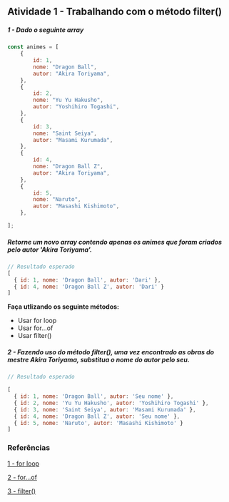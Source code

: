 ## Atividade 1 - Trabalhando com o método filter()

##### 1 - Dado o seguinte array

```javascript
const animes = [
    {
        id: 1,
        nome: "Dragon Ball",
        autor: "Akira Toriyama",
    },
    {
        id: 2,
        nome: "Yu Yu Hakusho",
        autor: "Yoshihiro Togashi",
    },
    {
        id: 3,
        nome: "Saint Seiya",
        autor: "Masami Kurumada",
    },
    {
        id: 4,
        nome: "Dragon Ball Z",
        autor: "Akira Toriyama",
    },
    {
        id: 5,
        nome: "Naruto",
        autor: "Masashi Kishimoto",
    },

];
```

##### Retorne um novo array contendo apenas os animes que foram criados pelo autor 'Akira Toriyama'.

```javascript
// Resultado esperado
[
  { id: 1, nome: 'Dragon Ball', autor: 'Dari' },
  { id: 4, nome: 'Dragon Ball Z', autor: 'Dari' }
]
```

**Faça utlizando os seguinte métodos:**

* Usar for loop
* Usar for...of
* Usar filter()

##### 2 - Fazendo uso do método filter(), uma vez encontrado as obras do mestre Akira Toriyama, substitua o nome do autor pelo seu. 

```javascript
// Resultado esperado

[
  { id: 1, nome: 'Dragon Ball', autor: 'Seu nome' },
  { id: 2, nome: 'Yu Yu Hakusho', autor: 'Yoshihiro Togashi' },
  { id: 3, nome: 'Saint Seiya', autor: 'Masami Kurumada' },
  { id: 4, nome: 'Dragon Ball Z', autor: 'Seu nome' },
  { id: 5, nome: 'Naruto', autor: 'Masashi Kishimoto' }
]
```



### Referências

[1 - for loop](https://developer.mozilla.org/pt-BR/docs/Web/JavaScript/Reference/Statements/for)

[2 - for...of](https://developer.mozilla.org/pt-BR/docs/Web/JavaScript/Reference/Statements/for...of)

[3 - filter()](https://developer.mozilla.org/pt-BR/docs/Web/JavaScript/Reference/Global_Objects/Array/filter)
